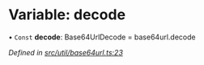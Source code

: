 # Variable: decode

• `Const` **decode**: Base64UrlDecode = base64url.decode

*Defined in [src/util/base64url.ts:23](https://github.com/panva/jose/blob/v3.2.0/src/util/base64url.ts#L23)*
